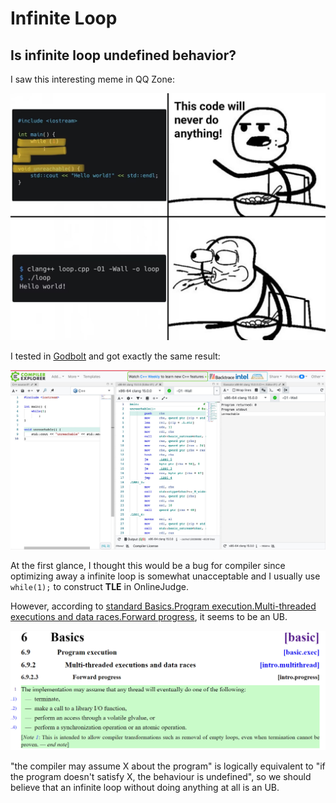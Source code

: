 # Infinite Loop

## Is infinite loop undefined behavior?

I saw this interesting meme in QQ Zone:

![meme](infinite_loop1.png)

I tested in [Godbolt](https://www.godbolt.org) and got exactly the same result:

![result](infinite_loop2.jpg)

At the first glance, I thought this would be a bug for compiler since optimizing away a infinite loop is somewhat unacceptable and I usually use `while(1);` to construct **TLE** in OnlineJudge.

However, according to [standard Basics.Program execution.Multi-threaded executions and data races.Forward progress](https://eel.is/c++draft/intro.progress), it seems to be an UB.

![standard](infinite_loop3.png)

"the compiler may assume X about the program" is logically equivalent to "if the program doesn't satisfy X, the behaviour is undefined", so we should believe that an infinite loop without doing anything at all is an UB.
